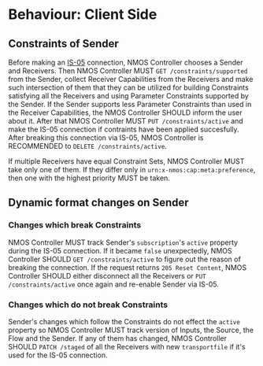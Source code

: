 # Behaviour: Client Side

## Constraints of Sender

Before making an [IS-05][IS-05] connection, NMOS Controller chooses a Sender and Receivers. Then NMOS Controller MUST `GET /constraints/supported` from the Sender, collect Receiver Capabilities from the Receivers and make such intersection of them that they can be utilized for building Constraints satisfying all the Receivers and using Parameter Constraints supported by the Sender. If the Sender supports less Parameter Constraints than used in the Receiver Capabilities, the NMOS Controller SHOULD inform the user about it. After that NMOS Controller MUST `PUT /constraints/active` and make the IS-05 connection if contraints have been applied succesfully. After breaking this connection via IS-05, NMOS Controller is RECOMMENDED to `DELETE /constraints/active`.

If multiple Receivers have equal Constraint Sets, NMOS Controller MUST take only one of them. If they differ only in `urn:x-nmos:cap:meta:preference`, then one with the highest priority MUST be taken.

## Dynamic format changes on Sender

### Changes which break Constraints

NMOS Controller MUST track Sender's `subscription`'s `active` property during the IS-05 connection. If it became `false` unexpectedly, NMOS Controller SHOULD `GET /constraints/active` to figure out the reason of breaking the connection. If the request returns `205 Reset Content`, NMOS Controller SHOULD either disconnect all the Receivers or `PUT /constraints/active` once again and re-enable Sender via IS-05.

### Changes which do not break Constraints

Sender's changes which follow the Constraints do not effect the `active` property so NMOS Controller MUST track version of Inputs, the Source, the Flow and the Sender. If any of them has changed, NMOS Controller SHOULD `PATCH /staged` of all the Receivers with new `transportfile` if it's used for the IS-05 connection.

[IS-05]: https://specs.amwa.tv/is-05/
